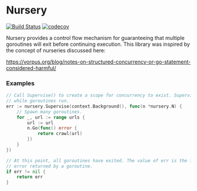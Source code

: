 # Nursery

[![Build Status](https://travis-ci.org/JamesOwenHall/nursery.svg?branch=master)](https://travis-ci.org/JamesOwenHall/nursery)
[![codecov](https://codecov.io/gh/JamesOwenHall/nursery/branch/master/graph/badge.svg)](https://codecov.io/gh/JamesOwenHall/nursery)

Nursery provides a control flow mechanism for guaranteeing that multiple goroutines will exit before continuing execution. This library was inspired by the concept of nurseries discussed here:

https://vorpus.org/blog/notes-on-structured-concurrency-or-go-statement-considered-harmful/

### Examples

```go
// Call Supervise() to create a scope for concurrency to exist. Supervise() will block
// while goroutines run.
err := nursery.Supervise(context.Background(), func(n *nursery.N) {
    // Spawn many goroutines.
    for _, url := range urls {
        url := url
        n.Go(func() error {
            return crawl(url)
        })
    }
})

// At this point, all goroutines have exited. The value of err is the first non-nil
// error returned by a goroutine.
if err != nil {
    return err
}
```

